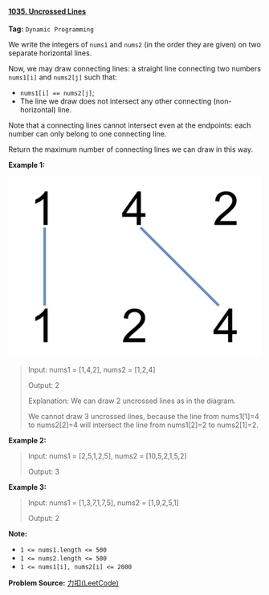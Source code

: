 #### [1035. Uncrossed Lines](https://leetcode-cn.com/problems/uncrossed-lines/)

**Tag:**  `Dynamic Programming`

We write the integers of `nums1` and `nums2` (in the order they are given) on two separate horizontal lines.

Now, we may draw connecting lines: a straight line connecting two numbers `nums1[i]` and `nums2[j]` such that:

- `nums1[i] == nums2[j]`;
- The line we draw does not intersect any other connecting (non-horizontal) line.

Note that a connecting lines cannot intersect even at the endpoints: each number can only belong to one connecting line.

Return the maximum number of connecting lines we can draw in this way.

 

**Example 1:**

![q1035](../../../assets/img/q1035.png)

> Input: nums1 = [1,4,2], nums2 = [1,2,4]
>
> Output: 2
>
> Explanation: We can draw 2 uncrossed lines as in the diagram.
>
> We cannot draw 3 uncrossed lines, because the line from nums1[1]=4 to nums2[2]=4 will intersect the line from nums1[2]=2 to nums2[1]=2.

**Example 2:**

> Input: nums1 = [2,5,1,2,5], nums2 = [10,5,2,1,5,2]
>
> Output: 3

**Example 3:**

> Input: nums1 = [1,3,7,1,7,5], nums2 = [1,9,2,5,1]
>
> Output: 2

**Note:**

- `1 <= nums1.length <= 500`
- `1 <= nums2.length <= 500`
- `1 <= nums1[i], nums2[i] <= 2000`



**Problem Source:** [力扣(LeetCode)](https://leetcode-cn.com/)

